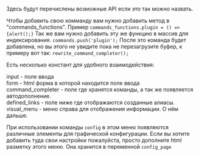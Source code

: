 Здесь будут перечислены возможные API если это так можно назвать.

Чтобы добавить свою комманду вам нужно добавить метод в "commands_functions". Пример `commands_functions.plugin = () => {alert();}` Так же вам нужно добавить эту же функцию в массив для индексирования. `commands.push('plugin');` После это команда будет добавлена, но вы этого не увидите пока не перезагрузите буфер, к примеру вот так: `rewrite_command_completer();`

Есть несколько констант для удобного взаимодействия:

input - поле ввода<br>
form - html форма в которой находится поле ввода<br>
command_completer - поле где хранятся команды, а так же появляется автодополнение.<br>
defined_links - поле ниже где отображаются созданные алиасы.<br>
visual_menu - меню справа для отображения информации. О нём дальше.<br>

При использовании команды `config` в этом меню появляются различные элементы для графической конфигурации. Если вы хотите добавить туда свои настройки пожалуйста, просто дополните html разметку этого меню. Она хранится в переменной `config_page`
